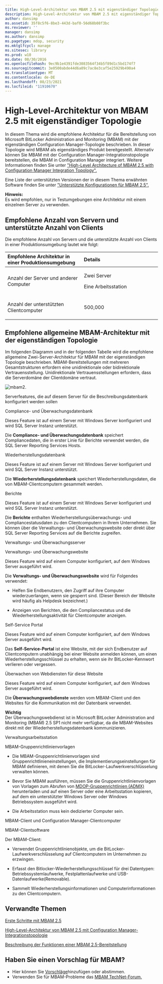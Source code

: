 ```yaml
---
title: High-Level-Architektur von MBAM 2.5 mit eigenständiger Topologie
description: High-Level-Architektur von MBAM 2.5 mit eigenständiger Topologie
author: dansimp
ms.assetid: 35f8c5f6-8be3-443d-baf0-56d68b08f3bc
ms.reviewer: ''
manager: dansimp
ms.author: dansimp
ms.pagetype: mdop, security
ms.mktglfcycl: manage
ms.sitesec: library
ms.prod: w10
ms.date: 08/30/2016
ms.openlocfilehash: 9ec9b1e4391fde3083564f34b5f89d1c5bd174f7
ms.sourcegitcommit: 3e0500abde44d6a09c7ac8e3caf5e25929b490a4
ms.translationtype: MT
ms.contentlocale: de-DE
ms.lasthandoff: 08/23/2021
ms.locfileid: "11910670"
---
```

# <a name="high-level-architecture-of-mbam-25-with-stand-alone-topology"></a>High-Level-Architektur von MBAM 2.5 mit eigenständiger Topologie


In diesem Thema wird die empfohlene Architektur für die Bereitstellung von Microsoft BitLocker Administration and Monitoring (MBAM) mit der eigenständigen Configuration Manager-Topologie beschrieben. In dieser Topologie wird MBAM als eigenständiges Produkt bereitgestellt. Alternativ können Sie MBAM mit der Configuration Manager-Integrationstopologie bereitstellen, die MBAM in Configuration Manager integriert. Weitere Informationen finden Sie unter ["High-Level Architecture of MBAM 2.5 with Configuration Manager Integration Topology".](high-level-architecture-of-mbam-25-with-configuration-manager-integration-topology.md)

Eine Liste der unterstützten Versionen der in diesem Thema erwähnten Software finden Sie unter ["Unterstützte Konfigurationen für MBAM 2.5".](mbam-25-supported-configurations.md)

**Hinweis:**  
Es wird empfohlen, nur in Testumgebungen eine Architektur mit einem einzelnen Server zu verwenden.

 

## <a name="recommended-number-of-servers-and-supported-number-of-clients"></a>Empfohlene Anzahl von Servern und unterstützte Anzahl von Clients


Die empfohlene Anzahl von Servern und die unterstützte Anzahl von Clients in einer Produktionsumgebung lautet wie folgt:

<table>
<colgroup>
<col width="50%" />
<col width="50%" />
</colgroup>
<thead>
<tr class="header">
<th align="left">Empfohlene Architektur in einer Produktionsumgebung</th>
<th align="left">Details</th>
</tr>
</thead>
<tbody>
<tr class="odd">
<td align="left"><p>Anzahl der Server und anderer Computer</p></td>
<td align="left"><p>Zwei Server</p>
<p>Eine Arbeitsstation</p></td>
</tr>
<tr class="even">
<td align="left"><p>Anzahl der unterstützten Clientcomputer</p></td>
<td align="left"><p>500,000</p></td>
</tr>
</tbody>
</table>

 

## <a name="recommended-mbam-high-level-architecture-with-the-stand-alone-topology"></a>Empfohlene allgemeine MBAM-Architektur mit der eigenständigen Topologie


Im folgenden Diagramm und in der folgenden Tabelle wird die empfohlene allgemeine Zwei-Server-Architektur für MBAM mit der eigenständigen Topologie beschrieben. MBAM-Bereitstellungen mit mehreren Gesamtstrukturen erfordern eine unidirektionale oder bidirektionale Vertrauensstellung. Unidirektionale Vertrauensstellungen erfordern, dass die Serverdomäne der Clientdomäne vertraut.

![mbam2.](images/mbam2-5-2servers.png)

Serverfeatures, die auf diesem Server für die Beschreibungsdatenbank konfiguriert werden sollen

Compliance- und Überwachungsdatenbank

Dieses Feature ist auf einem Server mit Windows Server konfiguriert und wird SQL Server Instanz unterstützt.

Die **Compliance- und Überwachungsdatenbank** speichert Compliancedaten, die in erster Linie für Berichte verwendet werden, die SQL Server Reporting Services Hosts.

Wiederherstellungsdatenbank

Dieses Feature ist auf einem Server mit Windows Server konfiguriert und wird SQL Server Instanz unterstützt.

Die **Wiederherstellungsdatenbank** speichert Wiederherstellungsdaten, die von MBAM-Clientcomputern gesammelt werden.

Berichte

Dieses Feature ist auf einem Server mit Windows Server konfiguriert und wird SQL Server Instanz unterstützt.

Die **Berichte** enthalten Wiederherstellungsüberwachungs- und Compliancestatusdaten zu den Clientcomputern in Ihrem Unternehmen. Sie können über die Verwaltungs- und Überwachungswebsite oder direkt über SQL Server Reporting Services auf die Berichte zugreifen.

Verwaltungs- und Überwachungsserver

Verwaltungs- und Überwachungswebsite

Dieses Feature wird auf einem Computer konfiguriert, auf dem Windows Server ausgeführt wird.

Die **Verwaltungs- und Überwachungswebsite** wird für Folgendes verwendet:

-   Helfen Sie Endbenutzern, den Zugriff auf ihre Computer wiederzuerlangen, wenn sie gesperrt sind. (Dieser Bereich der Website wird häufig als Helpdesk bezeichnet.)

-   Anzeigen von Berichten, die den Compliancestatus und die Wiederherstellungsaktivität für Clientcomputer anzeigen.

Self-Service Portal

Dieses Feature wird auf einem Computer konfiguriert, auf dem Windows Server ausgeführt wird.

Das **Self-Service-Portal** ist eine Website, mit der sich Endbenutzer auf Clientcomputern unabhängig bei einer Website anmelden können, um einen Wiederherstellungsschlüssel zu erhalten, wenn sie ihr BitLocker-Kennwort verlieren oder vergessen.

Überwachen von Webdiensten für diese Website

Dieses Feature wird auf einem Computer konfiguriert, auf dem Windows Server ausgeführt wird.

Die **Überwachungswebdienste** werden vom MBAM-Client und den Websites für die Kommunikation mit der Datenbank verwendet.

**Wichtig**  
Der Überwachungswebdienst ist in Microsoft BitLocker Administration and Monitoring (MBAM) 2.5 SP1 nicht mehr verfügbar, da die MBAM-Websites direkt mit der Wiederherstellungsdatenbank kommunizieren.

 

Verwaltungsarbeitsstation

MBAM-Gruppenrichtlinienvorlagen

-   Die MBAM-Gruppenrichtlinienvorlagen sind Gruppenrichtlinieneinstellungen, die Implementierungseinstellungen für MBAM definieren, mit denen Sie die BitLocker-Laufwerkverschlüsselung verwalten können.

-   Bevor Sie MBAM ausführen, müssen Sie die Gruppenrichtlinienvorlagen von Vorlagen zum Abrufen von [MDOP-Gruppenrichtlinien (ADMX)](https://go.microsoft.com/fwlink/p/?LinkId=393941) herunterladen und auf einen Server oder eine Arbeitsstation kopieren, auf dem ein unterstützter Windows Server oder Windows Betriebssystem ausgeführt wird.

-   Die Arbeitsstation muss kein dedizierter Computer sein.

MBAM-Client und Configuration Manager-Clientcomputer

MBAM-Clientsoftware

Der MBAM-Client:

-   Verwendet Gruppenrichtlinienobjekte, um die BitLocker-Laufwerkverschlüsselung auf Clientcomputern im Unternehmen zu erzwingen.

-   Erfasst den Bitlocker-Wiederherstellungsschlüssel für drei Datentypen: Betriebssystemlaufwerke, Festplattenlaufwerke und USB-Datenlaufwerke(Removable).

-   Sammelt Wiederherstellungsinformationen und Computerinformationen zu den Clientcomputern.



## <a name="related-topics"></a>Verwandte Themen


[Erste Schritte mit MBAM 2.5](getting-started-with-mbam-25.md)

[High-Level-Architektur von MBAM 2.5 mit Configuration Manager-Integrationstopologie](high-level-architecture-of-mbam-25-with-configuration-manager-integration-topology.md)

[Beschreibung der Funktionen einer MBAM 2.5-Bereitstellung](illustrated-features-of-an-mbam-25-deployment.md)

 

## <a name="got-a-suggestion-for-mbam"></a>Haben Sie einen Vorschlag für MBAM?
- Hier können Sie [Vorschläge](http://mbam.uservoice.com/forums/268571-microsoft-bitlocker-administration-and-monitoring)hinzufügen oder abstimmen. 
- Verwenden Sie für MBAM-Probleme das [MBAM TechNet-Forum.](https://social.technet.microsoft.com/Forums/home?forum=mdopmbam) 





